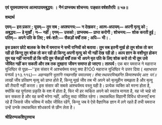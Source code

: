 **एवं यूयमपश्यन्त्य आत्मापायमबुद्धय: ।** **नैनं प्राप्स्यथ शोचन्त्य: पङ्क्षत वर्षशतैरपि ॥ ५७॥** 

**शब्दार्थ** 

**एवम्—** **इस प्रकार** **; यूयम्—** **तुम सब** **; अपश्यन्त्य:—** **न देखकर** **; आत्म-अपायम्—** **अपनी मृत्यु को** **; अबुद्धय:—** **हे मूर्खों** **; न—** **नहीं** **; एनम्—** **उसको** **; प्राप्स्यथ—** **प्राप्त करोगी** **; शोचन्त्य:—** **शोक करती हुई** **; पतिम्—** **अपने पति के लिए** **; वर्ष-शतै:—** **सैकड़ों** **वर्षों तक** **; अपि—** **भी।** **.** 

**इस प्रकार छोटे बालक के वेष में यमराज ने सभी रानियों को बताया : तुम सब इतनी मूर्ख** **हो तुम शोक तो कर रही हो किन्तु तुम शोक तो कर रही हो किन्तु अपनी मृत्यु को भी नहीं देख** **रही हो। अल्प ज्ञान के वशीभूत होकर तुम यह नहीं जानती हो कि यदि तुम सैकड़ों वर्षों तक भी** **अपने मृत पति के लिए शोक करो तो भी तुम उसे जीवित नहीं कर सकती और तब तक तुश्हारा** **जीवन समाप्त हो जाएगा।** **तात्पर्य :** एक बार यमराज ने महाराज युधिष्ठिर से पूछा—''इस संसार में आश्चर्यमय वस्तु क्या है?ÓÓ महाराज युधिष्ठिर ने उत्तर दिया ( *महाभारत* वनपर्व ३१३.११६)— *अहन्यहनि भूतानि गच्छन्तीह यमालयम्।* *शेषा:स्थावरमिच्छन्ति किमाश्चर्यम् अत: परं॥* लाखों जीव प्रतिक्षण मृत्यु को प्राप्त होते हैं, किन्तु मूर्ख जीव तब भी अपने को मृत्युहीन समझता है और मृत्यु की तैयारी नहीं करता। इस संसार की सबसे आश्चर्यमय वस्तु यही है। प्रत्येक व्यक्ति को मरना होता है, क्योंकि वह पूर्णतया प्रकृति के वश में होता है, फिर भी हर व्यकि्त अपने को स्वतंत्र मानता है, वह जो चाहे सो कर सकता है और वह कभी मरेगा नहीं, अपितु सदा जीवित रहेगा। तथाकथित विज्ञानी विविध योजनाएँ बना रहे हैं जिससे जीव भविष्य में सदैव जीवित रहेंगे, किन्तु जब वे ऐसे वैज्ञानिक ज्ञान में लगे रहते हैं तभी यमराज उन्हें उनके तथाकथित शोधकार्य से छीन लेता है।  

**श्रीहिरण्यकशिपुरुवाच** 